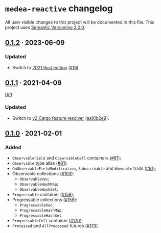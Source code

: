`medea-reactive` changelog
==========================

All user visible changes to this project will be documented in this file. This project uses [Semantic Versioning 2.0.0].




## [0.1.2] · 2023-06-09
[0.1.2]: /../../tree/medea-macro-0.1.2/crates/medea-macro

### Updated

- Switch to [2021 Rust edition][012-1] ([#16]).

[#16]: /../../pull/16
[012-1]: https://doc.rust-lang.org/edition-guide/rust-2021/index.html




## [0.1.1] · 2021-04-09
[0.1.1]: https://github.com/instrumentisto/medea/tree/medea-reactive-0.1.1/crates/medea-reactive

[Diff](https://github.com/instrumentisto/medea/compare/medea-reactive-0.1.0...medea-reactive-0.1.1)

### Updated

- Switch to [v2 Cargo feature resolver][011-1] ([aa10b2e9]).

[aa10b2e9]: https://github.com/instrumentisto/medea/commit/aa10b2e9fc151465f77dc37d7f11f7cf654dbe6f
[011-1]: https://doc.rust-lang.org/cargo/reference/features.html#feature-resolver-version-2




## [0.1.0] · 2021-02-01
[0.1.0]: https://github.com/instrumentisto/medea/tree/medea-reactive-0.1.0/crates/medea-reactive

### Added

- `ObservableField` and `ObservableCell` containers ([#81]);
- `Observable` type alias ([#81]);
- `OnObservableFieldModification`, `Subscribable` and `Whenable` traits ([#81]);
- Observable collections ([#103]):
    - `ObservableVec`;
    - `ObservableHashMap`;
    - `ObservableHashSet`.
- `Progressable` container ([#159]);
- Progressable collections ([#159]):
    - `ProgressableVec`;
    - `ProgressableHashMap`;
    - `ProgressableHashSet`.
- `ProgressableCell` container ([#170]);
- `Processed` and `AllProcessed` futures ([#170]).

[#81]: https://github.com/instrumentisto/medea/pull/81
[#103]: https://github.com/instrumentisto/medea/pull/103
[#159]: https://github.com/instrumentisto/medea/pull/159
[#170]: https://github.com/instrumentisto/medea/pull/170





[Semantic Versioning 2.0.0]: https://semver.org
